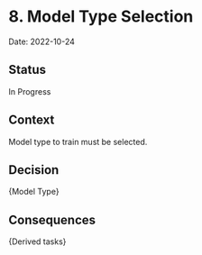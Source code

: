 # 8. Model Type Selection

Date: 2022-10-24

## Status

In Progress

## Context

Model type to train must be selected.

## Decision

{Model Type}

## Consequences

{Derived tasks}
